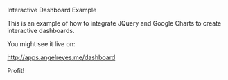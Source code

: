 Interactive Dashboard Example

This is an example of how to integrate JQuery and Google Charts to create interactive dashboards.

You might see it live on:

http://apps.angelreyes.me/dashboard

Profit!
